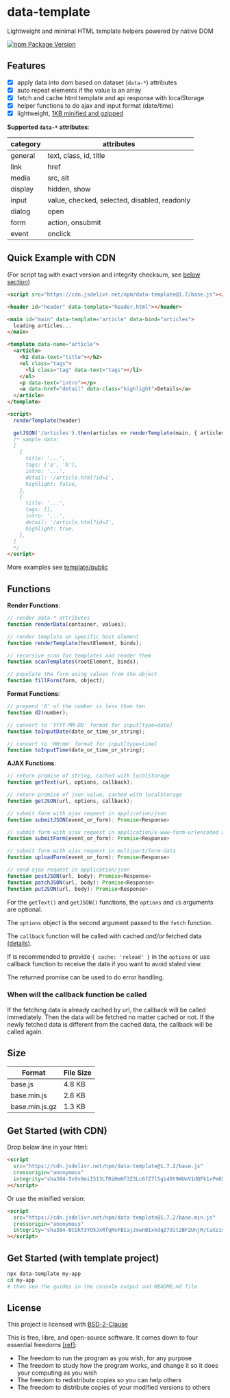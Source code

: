 # data-template

Lightweight and minimal HTML template helpers powered by native DOM

[![npm Package Version](https://img.shields.io/npm/v/data-template)](https://www.npmjs.com/package/data-template)

## Features

- [x] apply data into dom based on dataset (`data-*`) attributes
- [x] auto repeat elements if the value is an array
- [x] fetch and cache html template and api response with localStorage
- [x] helper functions to do ajax and input format (date/time)
- [x] lightweight, [1KB minified and gzipped](#size)

**Supported `data-*` attributes**:

| category | attributes                                   |
| -------- | -------------------------------------------- |
| general  | text, class, id, title                       |
| link     | href                                         |
| media    | src, alt                                     |
| display  | hidden, show                                 |
| input    | value, checked, selected, disabled, readonly |
| dialog   | open                                         |
| form     | action, onsubmit                             |
| event    | onclick                                      |

## Quick Example with CDN

(For script tag with exact version and integrity checksum, see [below section](#get-started-with-cdn))

```html
<script src="https://cdn.jsdelivr.net/npm/data-template@1.7/base.js"></script>

<header id="header" data-template="header.html"></header>

<main id="main" data-template="article" data-bind="articles">
  loading articles...
</main>

<template data-name="article">
  <article>
    <h2 data-text="title"></h2>
    <ul class="tags">
      <li class="tag" data-text="tags"></li>
    </ul>
    <p data-text="intro"></p>
    <a data-href="detail" data-class="highlight">Details</a>
  </article>
</template>

<script>
  renderTemplate(header)

  getJSON('/articles').then(articles => renderTemplate(main, { articles }))
  /* sample data:
  [
    {
      title: '...',
      tags: ['a', 'b'],
      intro: '...',
      detail: '/article.html?id=1',
      highlight: false,
    },
    {
      title: '...',
      tags: [],
      intro: '...',
      detail: '/article.html?id=2',
      highlight: true,
    },
  ]
  */
</script>
```

More examples see [template/public](template/public)

## Functions

**Render Functions**:

```javascript
// render data-* attributes
function renderData(container, values);

// render template on specific host element
function renderTemplate(hostElement, binds);

// recursive scan for templates and render them
function scanTemplates(rootElement, binds);

// populate the form using values from the object
function fillForm(form, object);
```

**Format Functions**:

```javascript
// prepend '0' of the number is less than ten
function d2(number);

// convert to 'YYYY-MM-DD' format for input[type=date]
function toInputDate(date_or_time_or_string);

// convert to 'HH:mm' format for input[type=time]
function toInputTime(date_or_time_or_string);
```

**AJAX Functions**:

```javascript
// return promise of string, cached with localStorage
function getText(url, options, callback);

// return promise of json value, cached with localStorage
function getJSON(url, options, callback);

// submit form with ajax request in application/json
function submitJSON(event_or_form): Promise<Response>

// submit form with ajax request in application/x-www-form-urlencoded or url search parameters
function submitForm(event_or_form): Promise<Response>

// submit form with ajax request in multipart/form-data
function uploadForm(event_or_form): Promise<Response>

// send ajax request in application/json
function postJSON(url, body): Promise<Response>
function patchJSON(url, body): Promise<Response>
function putJSON(url, body): Promise<Response>
```

For the `getText()` and `getJSON()` functions, the `options` and `cb` arguments are optional.

The `options` object is the second argument passed to the `fetch` function.

The `callback` function will be called with cached _and/or_ fetched data [(details)](#when-will-the-callback-function-be-called).

If is recommended to provide `{ cache: 'reload' }` in the `options` or use callback function to receive the data if you want to avoid staled view.

The returned promise can be used to do error handling.

### When will the callback function be called

If the fetching data is already cached by url, the callback will be called immediately.
Then the data will be fetched no matter cached or not.
If the newly fetched data is different from the cached data, the callback will be called again.

## Size

| Format         | File Size |
| -------------- | --------- |
| base.js        | 4.8 KB    |
| base.min.js    | 2.6 KB    |
| base.min.js.gz | 1.3 KB    |

## Get Started (with CDN)

Drop below line in your html:

```html
<script
  src="https://cdn.jsdelivr.net/npm/data-template@1.7.2/base.js"
  crossorigin="anonymous"
  integrity="sha384-5x9s9oiI513LT0iHmHf3Z3Lc6fZ7l5gi40t9WUeV1dQFk1xPm65FP8XdD6MUmAap"
></script>
```

Or use the minified version:

```html
<script
  src="https://cdn.jsdelivr.net/npm/data-template@1.7.2/base.min.js"
  crossorigin="anonymous"
  integrity="sha384-BCQkT3YO5JxRfqMxFBIajJxwnBIxkdqZ79it2BFZUnjM/taXz1saxmg1Mf9EyLzB"
></script>
```

## Get Started (with template project)

```bash
npx data-template my-app
cd my-app
# then see the guides in the console output and README.md file
```

## License

This project is licensed with [BSD-2-Clause](./LICENSE)

This is free, libre, and open-source software. It comes down to four essential freedoms [[ref]](https://seirdy.one/2021/01/27/whatsapp-and-the-domestication-of-users.html#fnref:2):

- The freedom to run the program as you wish, for any purpose
- The freedom to study how the program works, and change it so it does your computing as you wish
- The freedom to redistribute copies so you can help others
- The freedom to distribute copies of your modified versions to others
